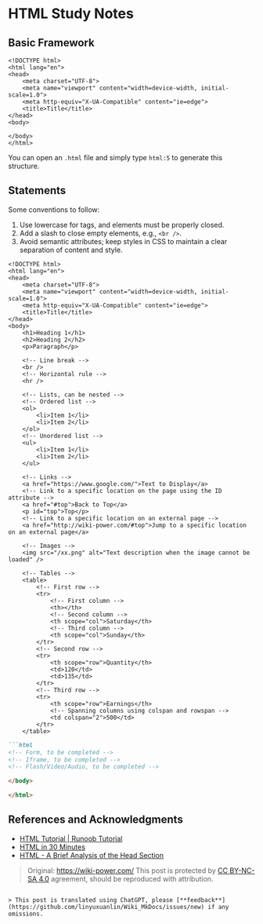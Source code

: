 # HTML Study Notes

## Basic Framework

```markup
<!DOCTYPE html>
<html lang="en">
<head>
    <meta charset="UTF-8">
    <meta name="viewport" content="width=device-width, initial-scale=1.0">
    <meta http-equiv="X-UA-Compatible" content="ie=edge">
    <title>Title</title>
</head>
<body>

</body>
</html>
```

You can open an `.html` file and simply type `html:5` to generate this structure.

## Statements

Some conventions to follow:

1. Use lowercase for tags, and elements must be properly closed.
2. Add a slash to close empty elements, e.g., `<br />`.
3. Avoid semantic attributes; keep styles in CSS to maintain a clear separation of content and style.

```markup
<!DOCTYPE html>
<html lang="en">
<head>
    <meta charset="UTF-8">
    <meta name="viewport" content="width=device-width, initial-scale=1.0">
    <meta http-equiv="X-UA-Compatible" content="ie=edge">
    <title>Title</title>
</head>
<body>
    <h1>Heading 1</h1>
    <h2>Heading 2</h2>
    <p>Paragraph</p>

    <!-- Line break -->
    <br />
    <!-- Horizontal rule -->
    <hr />

    <!-- Lists, can be nested -->
    <!-- Ordered list -->
    <ol>
        <li>Item 1</li>
        <li>Item 2</li>
    </ol>
    <!-- Unordered list -->
    <ul>
        <li>Item 1</li>
        <li>Item 2</li>
    </ul>

    <!-- Links -->
    <a href="https://www.google.com/">Text to Display</a>
    <!-- Link to a specific location on the page using the ID attribute -->
    <a href="#top">Back to Top</a>
    <p id="top">Top</p>
    <!-- Link to a specific location on an external page -->
    <a href="http://wiki-power.com/#top">Jump to a specific location on an external page</a>

    <!-- Images -->
    <img src="/xx.png" alt="Text description when the image cannot be loaded" />

    <!-- Tables -->
    <table>
        <!-- First row -->
        <tr>
            <!-- First column -->
            <th></th>
            <!-- Second column -->
            <th scope="col">Saturday</th>
            <!-- Third column -->
            <th scope="col">Sunday</th>
        </tr>
        <!-- Second row -->
        <tr>
            <th scope="row">Quantity</th>
            <td>120</td>
            <td>135</td>
        </tr>
        <!-- Third row -->
        <tr>
            <th scope="row">Earnings</th>
            <!-- Spanning columns using colspan and rowspan -->
            <td colspan="2">500</td>
        </tr>
    </table>
```

```markdown
```html
<!-- Form, to be completed -->
<!-- Iframe, to be completed -->
<!-- Flash/Video/Audio, to be completed -->

</body>

</html>
```

## References and Acknowledgments

- [HTML Tutorial | Runoob Tutorial](http://www.runoob.com/html/html-tutorial.html)
- [HTML in 30 Minutes](http://deerchao.net/tutorials/html/html.htm)
- [HTML - A Brief Analysis of the Head Section](https://www.tielemao.com/831.html)

> Original: <https://wiki-power.com/>
> This post is protected by [CC BY-NC-SA 4.0](https://creativecommons.org/licenses/by/4.0/deed.en) agreement, should be reproduced with attribution.
```

> This post is translated using ChatGPT, please [**feedback**](https://github.com/linyuxuanlin/Wiki_MkDocs/issues/new) if any omissions.
